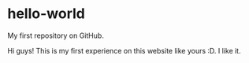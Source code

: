 # hello-world
My first repository on GitHub.

Hi guys!
This is my first experience on this website like yours :D. I like it.
